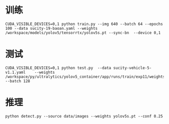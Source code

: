 <!--
 * @Author: xujianrong xujianrong@sutpc.com
 * @Date: 2022-11-18 15:31:49
 * @LastEditTime: 2023-08-10 15:25:06
 * @LastEditors: xujianrong xujianrong@sutpc.com
 * @Description: 
 * @FilePath: /app/README.md
 * 
-->


# 训练
```
CUDA_VISIBLE_DEVICES=0,1 python train.py --img 640 --batch 64 --epochs 100 --data sucity-19-baoan.yaml --weights /workspace/models/yolov5/tensorrtx/yolov5s.pt --sync-bn  --device 0,1
```


# 测试
```
CUDA_VISIBLE_DEVICES=0,1 python test.py  --data sucity-vehicle-5-v1.1.yaml    --weights /workspace/py/ultralytics/yolov5_container/app/runs/train/exp11/weights/best.pt   --batch 128

```

# 推理
```
python detect.py --source data/images --weights yolov5s.pt --conf 0.25
```